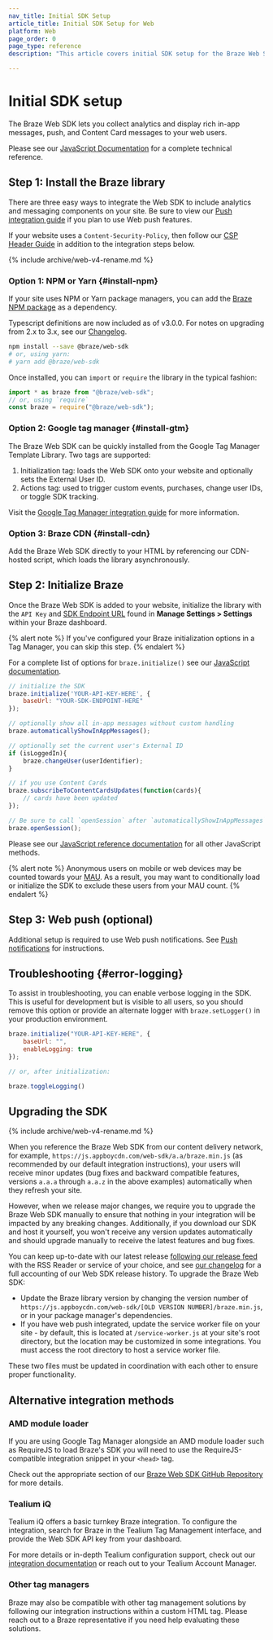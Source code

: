 ```yaml
---
nav_title: Initial SDK Setup
article_title: Initial SDK Setup for Web
platform: Web
page_order: 0
page_type: reference
description: "This article covers initial SDK setup for the Braze Web SDK."

---
```


# Initial SDK setup

The Braze Web SDK lets you collect analytics and display rich in-app messages, push, and Content Card messages to your web users.

Please see our [JavaScript Documentation][9] for a complete technical reference.


## Step 1: Install the Braze library

There are three easy ways to integrate the Web SDK to include analytics and messaging components on your site. Be sure to view our [Push integration guide][16] if you plan to use Web push features. 

If your website uses a `Content-Security-Policy`, then follow our [CSP Header Guide][19] in addition to the integration steps below.

{% include archive/web-v4-rename.md %}

### Option 1: NPM or Yarn {#install-npm}

If your site uses NPM or Yarn package managers, you can add the [Braze NPM package](https://www.npmjs.com/package/@braze/web-sdk) as a dependency.

Typescript definitions are now included as of v3.0.0. For notes on upgrading from 2.x to 3.x, see our [Changelog][17].

```bash
npm install --save @braze/web-sdk
# or, using yarn:
# yarn add @braze/web-sdk
```

Once installed, you can `import` or `require` the library in the typical fashion:

```javascript
import * as braze from "@braze/web-sdk";
// or, using `require`
const braze = require("@braze/web-sdk");
```

### Option 2: Google tag manager {#install-gtm}

The Braze Web SDK can be quickly installed from the Google Tag Manager Template Library. Two tags are supported:

1. Initialization tag: loads the Web SDK onto your website and optionally sets the External User ID.
2. Actions tag: used to trigger custom events, purchases, change user IDs, or toggle SDK tracking.

Visit the [Google Tag Manager integration guide][18] for more information.

### Option 3: Braze CDN {#install-cdn}

Add the Braze Web SDK directly to your HTML by referencing our CDN-hosted script, which loads the library asynchronously.

<script src="https://braze-inc.github.io/embed-like-gist/embed.js?target=https%3A%2F%2Fgithub.com%2FAppboy%2Fappboy-web-sdk%2Fblob%2Fmaster%2Fsnippets%2Floading-snippet.js&style=github&showBorder=on&showLineNumbers=on&showFileMeta=on&showCopy=on"></script>


## Step 2: Initialize Braze

Once the Braze Web SDK is added to your website, initialize the library with the `API Key` and [SDK Endpoint URL]({{site.baseurl}}/user_guide/administrative/access_braze/sdk_endpoints) found in **Manage Settings > Settings** within your Braze dashboard.

{% alert note %}
If you've configured your Braze initialization options in a Tag Manager, you can skip this step.
{% endalert %}

For a complete list of options for `braze.initialize()` see our [JavaScript documentation](https://js.appboycdn.com/web-sdk/latest/doc/module-braze.html#.initialize).

```javascript
// initialize the SDK
braze.initialize('YOUR-API-KEY-HERE', {
    baseUrl: "YOUR-SDK-ENDPOINT-HERE"
});

// optionally show all in-app messages without custom handling
braze.automaticallyShowInAppMessages();

// optionally set the current user's External ID
if (isLoggedIn){
    braze.changeUser(userIdentifier);
}

// if you use Content Cards
braze.subscribeToContentCardsUpdates(function(cards){
    // cards have been updated
});

// Be sure to call `openSession` after `automaticallyShowInAppMessages`
braze.openSession();
```

Please see our [JavaScript reference documentation][9] for all other JavaScript methods.

{% alert note %}
Anonymous users on mobile or web devices may be counted towards your [MAU]({{site.baseurl}}/user_guide/data_and_analytics/your_reports/understanding_your_app_usage_data/#monthly-active-users). As a result, you may want to conditionally load or initialize the SDK to exclude these users from your MAU count.
{% endalert %}

## Step 3: Web push (optional)

Additional setup is required to use Web push notifications. See [Push notifications][16] for instructions.

## Troubleshooting {#error-logging}

To assist in troubleshooting, you can enable verbose logging in the SDK. This is useful for development but is visible to all users, so you should remove this option or provide an alternate logger with `braze.setLogger()` in your production environment.

```javascript
braze.initialize("YOUR-API-KEY-HERE", {
    baseUrl: "",
    enableLogging: true
});

// or, after initialization:

braze.toggleLogging()
```

## Upgrading the SDK

{% include archive/web-v4-rename.md %}

When you reference the Braze Web SDK from our content delivery network, for example, `https://js.appboycdn.com/web-sdk/a.a/braze.min.js` (as recommended by our default integration instructions), your users will receive minor updates (bug fixes and backward compatible features, versions `a.a.a` through `a.a.z` in the above examples) automatically when they refresh your site. 

However, when we release major changes, we require you to upgrade the Braze Web SDK manually to ensure that nothing in your integration will be impacted by any breaking changes. Additionally, if you download our SDK and host it yourself, you won't receive any version updates automatically and should upgrade manually to receive the latest features and bug fixes.

You can keep up-to-date with our latest release [following our release feed](https://github.com/Appboy/appboy-web-sdk/tags.atom) with the RSS Reader or service of your choice, and see [our changelog](https://github.com/Appboy/appboy-web-sdk/blob/master/CHANGELOG.md) for a full accounting of our Web SDK release history. To upgrade the Braze Web SDK:

- Update the Braze library version by changing the version number of `https://js.appboycdn.com/web-sdk/[OLD VERSION NUMBER]/braze.min.js`, or in your package manager's dependencies.
- If you have web push integrated, update the service worker file on your site - by default, this is located at `/service-worker.js` at your site's root directory, but the location may be customized in some integrations. You must access the root directory to host a service worker file. 

These two files must be updated in coordination with each other to ensure proper functionality.

## Alternative integration methods

### AMD module loader
If you are using Google Tag Manager alongside an AMD module loader such as RequireJS to load Braze's SDK you will need to use the RequireJS-compatible integration snippet in your `<head>` tag.

Check out the appropriate section of our [Braze Web SDK GitHub Repository][2] for more details.

### Tealium iQ
Tealium iQ offers a basic turnkey Braze integration. To configure the integration, search for Braze in the Tealium Tag Management interface, and provide the Web SDK API key from your dashboard.

For more details or in-depth Tealium configuration support, check out our [integration documentation]({{site.baseurl}}/partners/data_and_infrastructure_agility/customer_data_platform/tealium/#about-tealium) or reach out to your Tealium Account Manager.

### Other tag managers
Braze may also be compatible with other tag management solutions by following our integration instructions within a custom HTML tag. Please reach out to a Braze representative if you need help evaluating these solutions.

[2]: https://github.com/Appboy/appboy-web-sdk#getting-started "Braze Web SDK GitHub Repository"
[9]: https://js.appboycdn.com/web-sdk/latest/doc/module-braze.html "JSDocs"
[16]: {{site.baseurl}}/developer_guide/platform_integration_guides/web/push_notifications/integration/
[17]: https://github.com/Appboy/appboy-web-sdk/blob/master/upgrade_guide.md
[18]: {{site.baseurl}}/developer_guide/platform_integration_guides/web/google_tag_manager/
[19]: {{site.baseurl}}/developer_guide/platform_integration_guides/web/content_security_policy/
<!-- wesley wanted an empty line at the end -->
